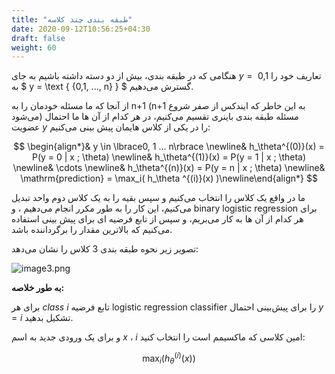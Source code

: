 ```yaml
---
title: "طبقه بندی چند کلاسه"
date: 2020-09-12T10:56:25+04:30
draft: false
weight: 60
---
```


هنگامی که در <span class="top-dict" data-tipso="classification">طبقه بندی</span>، بیش از دو دسته داشته باشیم
به جای $y = \text{ {0,1} }$
تعاریف خود را به $ y = \text { {0,1, ..., n} } $
گسترش می‌دهیم.

از آنجا که ما مسئله خودمان را به n+1 (n+1 به این خاطر که ایندکس از صفر شروع می‌شود)
مسئله طبقه بندی باینری تقسیم می‌کنیم، در هر کدام از آن ها ما احتمال عضویت $y$ را در یکی از
کلاس هایمان پیش بینی می‌کنیم:

$$
\begin{align*}& y \in \lbrace0, 1 ... n\rbrace \newline& h_\theta^{(0)}(x) = P(y = 0 | x ; \theta) \newline& h_\theta^{(1)}(x) = P(y = 1 | x ; \theta) \newline& \cdots \newline& h_\theta^{(n)}(x) = P(y = n | x ; \theta) \newline& \mathrm{prediction} = \max_i( h_\theta ^{(i)}(x) )\newline\end{align*}
$$

ما در واقع یک کلاس را انتخاب می‌کنیم و سپس بقیه را به یک کلاس دوم واحد تبدیل می‌کنیم،
این کار را به طور مکرر انجام می‌دهیم ،
و binary logistic regression برای هر کدام از آن ها به کار می‌بریم، 
و سپس از تابع فرضیه ای برای پیش بینی استفاده می‌کنیم که بالاترین مقدار را برگرداننده باشد.


تصویر زیر نحوه طبقه بندی 3 کلاس را نشان می‌دهد:

![image3.png](../images/image3.png?width=35pc)

**به طور خلاصه:**

برای هر $class \text{ } i$ تابع فرضیه logistic regression classifier را برای پیش‌بینی احتمال $y=i$
تشکیل بدهید.

و برای یک ورودی جدید به اسم $x$ ، $i$ امین کلاسی که ماکسیمم است را انتخاب کنید:


$$
\max_i ( h_\theta^{(i)} (x) )
$$